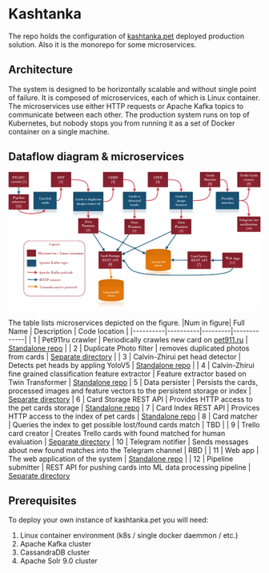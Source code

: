# Kashtanka
The repo holds the configuration of [kashtanka.pet](https://kashtanka.pet) deployed production solution.
Also it is the monorepo for some microservices.

## Architecture

The system is designed to be horizontally scalable and without single point of failure.
It is composed of microservices, each of which is Linux container.
The microservices use either HTTP requests or Apache Kafka topics to communicate between each other.
The production system runs on top of Kubernetes, but nobody stops you from running it as a set of Docker container on a single machine.

## Dataflow diagram & microservices
![System dataflow](arch.png)

The table lists microservices depicted on the figure.
|Num in figure| Full Name | Description | Code location |
|----------|----------|---------|-------------|
|  1       | Pet911ru crawler | Periodically crawles new card on [pet911.ru](https://pet911.ru) | [Standalone repo](https://github.com/LostPetInitiative/Crawler) |
|  2       | Duplicate Photo filter | removes duplicated photos from cards | [Separate directory](https://github.com/LostPetInitiative/Kashtanka/tree/main/images/imageDuplicateRemovalService) |
|  3       | Calvin-Zhirui pet head detector | Detects pet heads by appling YoloV5 | [Standalone repo](https://github.com/LostPetInitiative/Calvin_Zhirui_Yolo5_head_detector) |
|  4       | Calvin-Zhirui fine grained classification feature extractor | Feature extractor based on Twin Transformer | [Standalone repo](https://github.com/LostPetInitiative/Calvin_Zhirui_Feature_Extractor)
|  5       | Data persister | Persists the cards, processed images and feature vectors to the persistent storage or index | [Separate directory](https://github.com/LostPetInitiative/Kashtanka/tree/main/images/processedCardsPersister)
|  6       | Card Storage REST API | Provides HTTP access to the pet cards storage | [Standalone repo](https://github.com/LostPetInitiative/CardStorageRestAPI)
|  7       | Card Index REST API | Provices HTTP access to the index of pet cards | [Standalone repo](https://github.com/LostPetInitiative/CardIndexRestAPI)
|  8       | Card matcher | Queries the index to get possible lost/found cards match | TBD |
|  9       | Trello card creator | Creates Trello cards with found matched for human evaluation | [Separate directory](https://github.com/LostPetInitiative/Kashtanka/tree/main/images/trelloCardCreator)
|  10      | Telegram notifier | Sends messages about new found matches into the Telegram channel | RBD |
|  11      | Web app | The web application of the system  | [Standalone repo](https://github.com/LostPetInitiative/WebApp) |
|  12      | Pipeline submitter | REST API for pushing cards into ML data processing pipeline | [Separate directory](https://github.com/LostPetInitiative/Kashtanka/tree/main/images/crawlerPet911ruPipelineNotifier)


## Prerequisites
To deploy your own instance of kashtanka.pet you will need:
1. Linux container environment (k8s / single docker daemmon / etc.)
2. Apache Kafka cluster
2. CassandraDB cluster
3. Apache Solr 9.0 cluster
